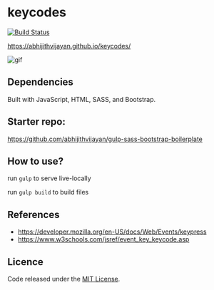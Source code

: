 # keycodes
[![Build Status](https://travis-ci.org/abhijithvijayan/keycodes.svg?branch=master)](https://travis-ci.org/abhijithvijayan/keycodes)

https://abhijithvijayan.github.io/keycodes/ 

![gif](https://i.imgur.com/CDG8lnO.gif)

## Dependencies

Built with JavaScript, HTML, SASS, and Bootstrap.

## Starter repo:

https://github.com/abhijithvijayan/gulp-sass-bootstrap-boilerplate

## How to use?
run 
`gulp` to serve live-locally

run `gulp build` to build files

## References
- https://developer.mozilla.org/en-US/docs/Web/Events/keypress
- https://www.w3schools.com/jsref/event_key_keycode.asp

## Licence
Code released under the [MIT License](https://github.com/abhijithvijayan/keycodes/blob/master/LICENCE).
